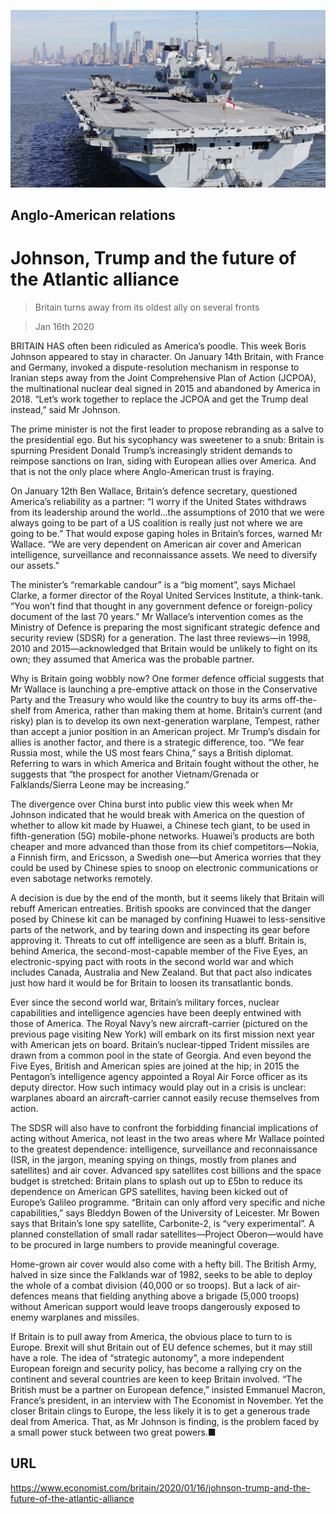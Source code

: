 ![](./images/20200118_BRP001.jpg)

## Anglo-American relations

# Johnson, Trump and the future of the Atlantic alliance

> Britain turns away from its oldest ally on several fronts

> Jan 16th 2020

BRITAIN HAS often been ridiculed as America’s poodle. This week Boris Johnson appeared to stay in character. On January 14th Britain, with France and Germany, invoked a dispute-resolution mechanism in response to Iranian steps away from the Joint Comprehensive Plan of Action (JCPOA), the multinational nuclear deal signed in 2015 and abandoned by America in 2018. “Let’s work together to replace the JCPOA and get the Trump deal instead,” said Mr Johnson.

The prime minister is not the first leader to propose rebranding as a salve to the presidential ego. But his sycophancy was sweetener to a snub: Britain is spurning President Donald Trump’s increasingly strident demands to reimpose sanctions on Iran, siding with European allies over America. And that is not the only place where Anglo-American trust is fraying.

On January 12th Ben Wallace, Britain’s defence secretary, questioned America’s reliability as a partner: “I worry if the United States withdraws from its leadership around the world…the assumptions of 2010 that we were always going to be part of a US coalition is really just not where we are going to be.” That would expose gaping holes in Britain’s forces, warned Mr Wallace. “We are very dependent on American air cover and American intelligence, surveillance and reconnaissance assets. We need to diversify our assets.”

The minister’s “remarkable candour” is a “big moment”, says Michael Clarke, a former director of the Royal United Services Institute, a think-tank. “You won’t find that thought in any government defence or foreign-policy document of the last 70 years.” Mr Wallace’s intervention comes as the Ministry of Defence is preparing the most significant strategic defence and security review (SDSR) for a generation. The last three reviews—in 1998, 2010 and 2015—acknowledged that Britain would be unlikely to fight on its own; they assumed that America was the probable partner.

Why is Britain going wobbly now? One former defence official suggests that Mr Wallace is launching a pre-emptive attack on those in the Conservative Party and the Treasury who would like the country to buy its arms off-the-shelf from America, rather than making them at home. Britain’s current (and risky) plan is to develop its own next-generation warplane, Tempest, rather than accept a junior position in an American project. Mr Trump’s disdain for allies is another factor, and there is a strategic difference, too. “We fear Russia most, while the US most fears China,” says a British diplomat. Referring to wars in which America and Britain fought without the other, he suggests that “the prospect for another Vietnam/Grenada or Falklands/Sierra Leone may be increasing.”

The divergence over China burst into public view this week when Mr Johnson indicated that he would break with America on the question of whether to allow kit made by Huawei, a Chinese tech giant, to be used in fifth-generation (5G) mobile-phone networks. Huawei’s products are both cheaper and more advanced than those from its chief competitors—Nokia, a Finnish firm, and Ericsson, a Swedish one—but America worries that they could be used by Chinese spies to snoop on electronic communications or even sabotage networks remotely.

A decision is due by the end of the month, but it seems likely that Britain will rebuff American entreaties. British spooks are convinced that the danger posed by Chinese kit can be managed by confining Huawei to less-sensitive parts of the network, and by tearing down and inspecting its gear before approving it. Threats to cut off intelligence are seen as a bluff. Britain is, behind America, the second-most-capable member of the Five Eyes, an electronic-spying pact with roots in the second world war and which includes Canada, Australia and New Zealand. But that pact also indicates just how hard it would be for Britain to loosen its transatlantic bonds.

Ever since the second world war, Britain’s military forces, nuclear capabilities and intelligence agencies have been deeply entwined with those of America. The Royal Navy’s new aircraft-carrier (pictured on the previous page visiting New York) will embark on its first mission next year with American jets on board. Britain’s nuclear-tipped Trident missiles are drawn from a common pool in the state of Georgia. And even beyond the Five Eyes, British and American spies are joined at the hip; in 2015 the Pentagon’s intelligence agency appointed a Royal Air Force officer as its deputy director. How such intimacy would play out in a crisis is unclear: warplanes aboard an aircraft-carrier cannot easily recuse themselves from action.

The SDSR will also have to confront the forbidding financial implications of acting without America, not least in the two areas where Mr Wallace pointed to the greatest dependence: intelligence, surveillance and reconnaissance (ISR, in the jargon, meaning spying on things, mostly from planes and satellites) and air cover. Advanced spy satellites cost billions and the space budget is stretched: Britain plans to splash out up to £5bn to reduce its dependence on American GPS satellites, having been kicked out of Europe’s Galileo programme. “Britain can only afford very specific and niche capabilities,” says Bleddyn Bowen of the University of Leicester. Mr Bowen says that Britain’s lone spy satellite, Carbonite-2, is “very experimental”. A planned constellation of small radar satellites—Project Oberon—would have to be procured in large numbers to provide meaningful coverage.

Home-grown air cover would also come with a hefty bill. The British Army, halved in size since the Falklands war of 1982, seeks to be able to deploy the whole of a combat division (40,000 or so troops). But a lack of air-defences means that fielding anything above a brigade (5,000 troops) without American support would leave troops dangerously exposed to enemy warplanes and missiles.

If Britain is to pull away from America, the obvious place to turn to is Europe. Brexit will shut Britain out of EU defence schemes, but it may still have a role. The idea of “strategic autonomy”, a more independent European foreign and security policy, has become a rallying cry on the continent and several countries are keen to keep Britain involved. “The British must be a partner on European defence,” insisted Emmanuel Macron, France’s president, in an interview with The Economist in November. Yet the closer Britain clings to Europe, the less likely it is to get a generous trade deal from America. That, as Mr Johnson is finding, is the problem faced by a small power stuck between two great powers.■

## URL

https://www.economist.com/britain/2020/01/16/johnson-trump-and-the-future-of-the-atlantic-alliance
